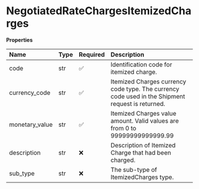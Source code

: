 # NegotiatedRateChargesItemizedCharges

**Properties**

| Name           | Type | Required | Description                                                                                      |
| :------------- | :--- | :------- | :----------------------------------------------------------------------------------------------- |
| code           | str  | ✅       | Identification code for itemized charge.                                                         |
| currency_code  | str  | ✅       | Itemized Charges currency code type. The currency code used in the Shipment request is returned. |
| monetary_value | str  | ✅       | Itemized Charges value amount. Valid values are from 0 to 99999999999999.99                      |
| description    | str  | ❌       | Description of Itemized Charge that had been charged.                                            |
| sub_type       | str  | ❌       | The sub-type of ItemizedCharges type.                                                            |

<!-- This file was generated by liblab | https://liblab.com/ -->
